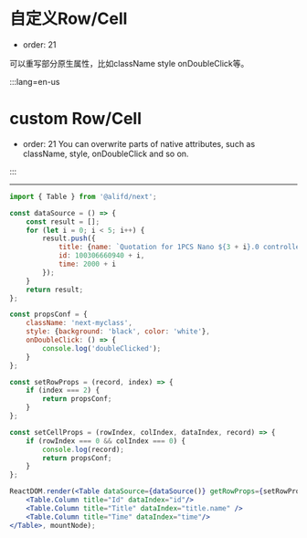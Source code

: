 # 自定义Row/Cell

- order: 21

可以重写部分原生属性，比如className style onDoubleClick等。

:::lang=en-us
# custom Row/Cell

- order: 21
You can overwrite parts of native attributes, such as className, style, onDoubleClick and so on.

:::

---

````jsx
import { Table } from '@alifd/next';

const dataSource = () => {
    const result = [];
    for (let i = 0; i < 5; i++) {
        result.push({
            title: {name: `Quotation for 1PCS Nano ${3 + i}.0 controller compatible`},
            id: 100306660940 + i,
            time: 2000 + i
        });
    }
    return result;
};

const propsConf = {
    className: 'next-myclass',
    style: {background: 'black', color: 'white'},
    onDoubleClick: () => {
        console.log('doubleClicked');
    }
};

const setRowProps = (record, index) => {
    if (index === 2) {
        return propsConf;
    }
};

const setCellProps = (rowIndex, colIndex, dataIndex, record) => {
    if (rowIndex === 0 && colIndex === 0) {
        console.log(record);
        return propsConf;
    }
};

ReactDOM.render(<Table dataSource={dataSource()} getRowProps={setRowProps} getCellProps={setCellProps}>
    <Table.Column title="Id" dataIndex="id"/>
    <Table.Column title="Title" dataIndex="title.name" />
    <Table.Column title="Time" dataIndex="time"/>
</Table>, mountNode);
````
